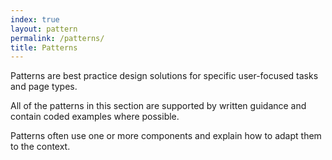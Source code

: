 ```yaml
---
index: true
layout: pattern
permalink: /patterns/
title: Patterns
---
```

Patterns are best practice design solutions for specific user-focused tasks and page types.

All of the patterns in this section are supported by written guidance and contain coded examples where possible.

Patterns often use one or more components and explain how to adapt them to the context.
